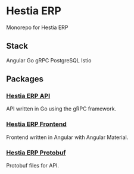 # Hestia ERP
Monorepo for Hestia ERP

## Stack
Angular
Go
gRPC
PostgreSQL
Istio

## Packages
### [Hestia ERP API](/api/)
API written in Go using the gRPC framework.
### [Hestia ERP Frontend](/frontend/)
Frontend written in Angular with Angular Material.
### [Hestia ERP Protobuf](/proto/)
Protobuf files for API.